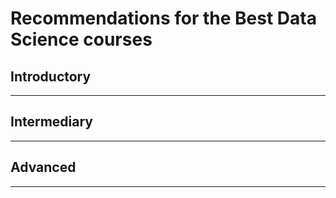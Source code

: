 # Recommendations for the Best Data Science courses

## Introductory
---

## Intermediary
---

## Advanced
--- 

